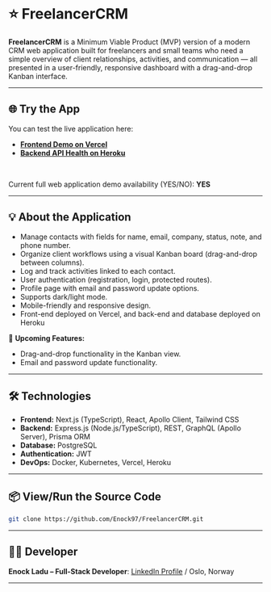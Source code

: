 # ⭐ FreelancerCRM

**FreelancerCRM** is a Minimum Viable Product (MVP) version of a modern CRM web application built for freelancers and small teams who need a simple overview of client relationships, activities, and communication — all presented in a user-friendly, responsive dashboard with a drag-and-drop Kanban interface.

---

## 🌐 Try the App

You can test the live application here: 
- **[Frontend Demo on Vercel](https://freelancercrm-deployment.vercel.app)**
- **[Backend API Health on Heroku](https://freelancercrm-backend-838d0cf51a08.herokuapp.com/api/health)**

<br>

Current full web application demo availability (YES/NO): **YES**

---

## 💡 About the Application

- Manage contacts with fields for name, email, company, status, note, and phone number.
- Organize client workflows using a visual Kanban board (drag-and-drop between columns).
- Log and track activities linked to each contact.
- User authentication (registration, login, protected routes).
- Profile page with email and password update options.
- Supports dark/light mode.
- Mobile-friendly and responsive design.
- Front-end deployed on Vercel, and back-end and database deployed on Heroku

🙏 **Upcoming Features:**
- Drag-and-drop functionality in the Kanban view.
- Email and password update functionality.

---

## 🛠️ Technologies

- **Frontend:** Next.js (TypeScript), React, Apollo Client, Tailwind CSS
- **Backend:** Express.js (Node.js/TypeScript), REST, GraphQL (Apollo Server), Prisma ORM
- **Database:** PostgreSQL
- **Authentication:** JWT
- **DevOps:** Docker, Kubernetes, Vercel, Heroku

---

## 📦 View/Run the Source Code

```sh
git clone https://github.com/Enock97/FreelancerCRM.git
```

---

## 👨‍💻 Developer

**Enock Ladu – Full-Stack Developer**: [LinkedIn Profile](https://www.linkedin.com/in/enock-ladu-b56b0724b/) / Oslo, Norway

---
